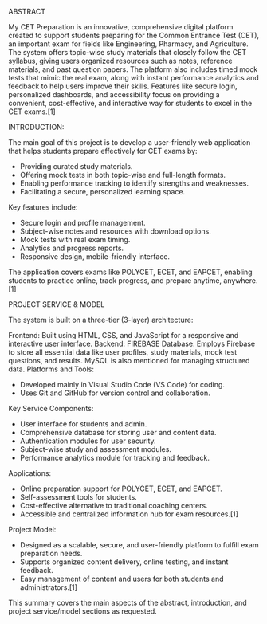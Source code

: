 ABSTRACT

My CET Preparation is an innovative, comprehensive digital platform created to support students preparing for the Common Entrance Test (CET), an important exam for fields like Engineering, Pharmacy, and Agriculture. The system offers topic-wise study materials that closely follow the CET syllabus, giving users organized resources such as notes, reference materials, and past question papers. The platform also includes timed mock tests that mimic the real exam, along with instant performance analytics and feedback to help users improve their skills. Features like secure login, personalized dashboards, and accessibility focus on providing a convenient, cost-effective, and interactive way for students to excel in the CET exams.[1]

INTRODUCTION:

The main goal of this project is to develop a user-friendly web application that helps students prepare effectively for CET exams by:
- Providing curated study materials.
- Offering mock tests in both topic-wise and full-length formats.
- Enabling performance tracking to identify strengths and weaknesses.
- Facilitating a secure, personalized learning space.

Key features include:
- Secure login and profile management.
- Subject-wise notes and resources with download options.
- Mock tests with real exam timing.
- Analytics and progress reports.
- Responsive design, mobile-friendly interface.

The application covers exams like POLYCET, ECET, and EAPCET, enabling students to practice online, track progress, and prepare anytime, anywhere.[1]

PROJECT SERVICE & MODEL

The system is built on a three-tier (3-layer) architecture:

Frontend: Built using HTML, CSS, and JavaScript for a responsive and interactive user interface.
Backend: FIREBASE
Database: Employs Firebase to store all essential data like user profiles, study materials, mock test questions, and results. MySQL is also mentioned for managing structured data.
Platforms and Tools:
- Developed mainly in Visual Studio Code (VS Code) for coding.
- Uses Git and GitHub for version control and collaboration.

Key Service Components:
- User interface for students and admin.
- Comprehensive database for storing user and content data.
- Authentication modules for user security.
- Subject-wise study and assessment modules.
- Performance analytics module for tracking and feedback.

Applications:
- Online preparation support for POLYCET, ECET, and EAPCET.
- Self-assessment tools for students.
- Cost-effective alternative to traditional coaching centers.
- Accessible and centralized information hub for exam resources.[1]

Project Model:
- Designed as a scalable, secure, and user-friendly platform to fulfill exam preparation needs.
- Supports organized content delivery, online testing, and instant feedback.
- Easy management of content and users for both students and administrators.[1]

This summary covers the main aspects of the abstract, introduction, and project service/model sections as requested.
